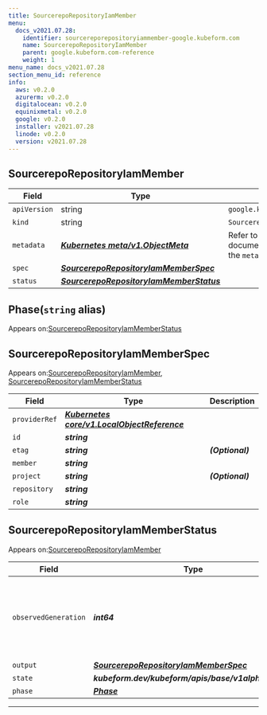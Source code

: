 ```yaml
---
title: SourcerepoRepositoryIamMember
menu:
  docs_v2021.07.28:
    identifier: sourcereporepositoryiammember-google.kubeform.com
    name: SourcerepoRepositoryIamMember
    parent: google.kubeform.com-reference
    weight: 1
menu_name: docs_v2021.07.28
section_menu_id: reference
info:
  aws: v0.2.0
  azurerm: v0.2.0
  digitalocean: v0.2.0
  equinixmetal: v0.2.0
  google: v0.2.0
  installer: v2021.07.28
  linode: v0.2.0
  version: v2021.07.28
---
```


## SourcerepoRepositoryIamMember
| Field | Type | Description |
| ------ | ----- | ----------- |
| `apiVersion` | string | `google.kubeform.com/v1alpha1` |
|    `kind` | string | `SourcerepoRepositoryIamMember` |
| `metadata` | ***[Kubernetes meta/v1.ObjectMeta](https://v1-18.docs.kubernetes.io/docs/reference/generated/kubernetes-api/v1.18/#objectmeta-v1-meta)***|Refer to the Kubernetes API documentation for the fields of the `metadata` field.|
| `spec` | ***[SourcerepoRepositoryIamMemberSpec](#sourcereporepositoryiammemberspec)***||
| `status` | ***[SourcerepoRepositoryIamMemberStatus](#sourcereporepositoryiammemberstatus)***||
## Phase(`string` alias)

Appears on:[SourcerepoRepositoryIamMemberStatus](#sourcereporepositoryiammemberstatus)

## SourcerepoRepositoryIamMemberSpec

Appears on:[SourcerepoRepositoryIamMember](#sourcereporepositoryiammember), [SourcerepoRepositoryIamMemberStatus](#sourcereporepositoryiammemberstatus)

| Field | Type | Description |
| ------ | ----- | ----------- |
| `providerRef` | ***[Kubernetes core/v1.LocalObjectReference](https://v1-18.docs.kubernetes.io/docs/reference/generated/kubernetes-api/v1.18/#localobjectreference-v1-core)***||
| `id` | ***string***||
| `etag` | ***string***| ***(Optional)*** |
| `member` | ***string***||
| `project` | ***string***| ***(Optional)*** |
| `repository` | ***string***||
| `role` | ***string***||
## SourcerepoRepositoryIamMemberStatus

Appears on:[SourcerepoRepositoryIamMember](#sourcereporepositoryiammember)

| Field | Type | Description |
| ------ | ----- | ----------- |
| `observedGeneration` | ***int64***| ***(Optional)*** Resource generation, which is updated on mutation by the API Server.|
| `output` | ***[SourcerepoRepositoryIamMemberSpec](#sourcereporepositoryiammemberspec)***| ***(Optional)*** |
| `state` | ***kubeform.dev/kubeform/apis/base/v1alpha1.State***| ***(Optional)*** |
| `phase` | ***[Phase](#phase)***| ***(Optional)*** |
---
